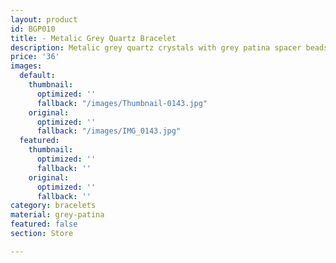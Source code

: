 ```yaml
---
layout: product
id: BGP010
title: - Metalic Grey Quartz Bracelet
description: Metalic grey quartz crystals with grey patina spacer beads.
price: '36'
images:
  default:
    thumbnail:
      optimized: ''
      fallback: "/images/Thumbnail-0143.jpg"
    original:
      optimized: ''
      fallback: "/images/IMG_0143.jpg"
  featured:
    thumbnail:
      optimized: ''
      fallback: ''
    original:
      optimized: ''
      fallback: ''
category: bracelets
material: grey-patina
featured: false
section: Store

---
```


